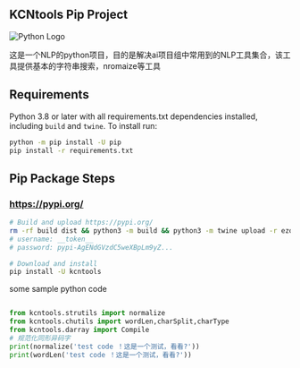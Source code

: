 ## KCNtools Pip Project

![Python Logo](https://www.python.org/static/community_logos/python-logo.png "Sample inline image")

这是一个NLP的python项目，目的是解决ai项目组中常用到的NLP工具集合，该工具提供基本的字符串搜索，nromaize等工具

## Requirements

Python 3.8 or later with all requirements.txt
dependencies installed, including `build` and `twine`. To install run:

```bash
python -m pip install -U pip
pip install -r requirements.txt
```

## Pip Package Steps

### https://pypi.org/

```bash
# Build and upload https://pypi.org/
rm -rf build dist && python3 -m build && python3 -m twine upload -r ezone_snapshot_pypi_ai-repo dist/*
# username: __token__
# password: pypi-AgENdGVzdC5weXBpLm9yZ...

# Download and install
pip install -U kcntools
```

some sample python code

```python

from kcntools.strutils import normalize
from kcntools.chutils import wordLen,charSplit,charType
from kcntools.darray import Compile 
# 规范化同形异码字
print(normalize('test code ！这是一个测试，看看?'))
print(wordLen('test code ！这是一个测试，看看?'))
```
